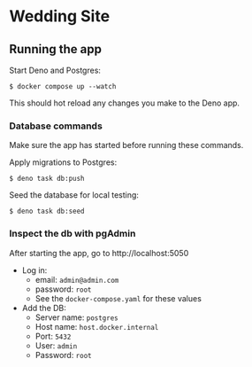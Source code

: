 # Wedding Site

## Running the app

Start Deno and Postgres:

`$ docker compose up --watch`

This should hot reload any changes you make to the Deno app.

### Database commands

Make sure the app has started before running these commands.

Apply migrations to Postgres:

`$ deno task db:push`

Seed the database for local testing:

`$ deno task db:seed`

### Inspect the db with pgAdmin

After starting the app, go to http://localhost:5050

- Log in:
  - email: `admin@admin.com`
  - password: `root`
  - See the `docker-compose.yaml` for these values
- Add the DB:
  - Server name: `postgres`
  - Host name: `host.docker.internal`
  - Port: `5432`
  - User: `admin`
  - Password: `root`
